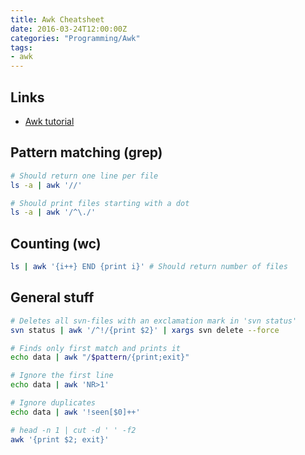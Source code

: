 ```yaml
---
title: Awk Cheatsheet
date: 2016-03-24T12:00:00Z
categories: "Programming/Awk"
tags:
- awk
---
```


## Links
* [Awk tutorial](https://earthly.dev/blog/awk-examples/)

## Pattern matching (grep)
```bash
# Should return one line per file
ls -a | awk '//'

# Should print files starting with a dot
ls -a | awk '/^\./'
```

## Counting (wc)
```bash
ls | awk '{i++} END {print i}' # Should return number of files
```
## General stuff
```bash
# Deletes all svn-files with an exclamation mark in 'svn status'
svn status | awk '/^!/{print $2}' | xargs svn delete --force

# Finds only first match and prints it
echo data | awk "/$pattern/{print;exit}"

# Ignore the first line
echo data | awk 'NR>1'

# Ignore duplicates
echo data | awk '!seen[$0]++'

# head -n 1 | cut -d ' ' -f2
awk '{print $2; exit}'
```
